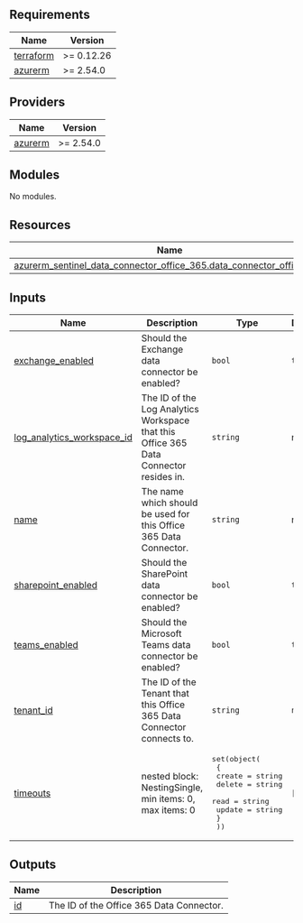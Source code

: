 <!-- BEGIN_TF_DOCS -->
## Requirements

| Name                                                                      | Version    |
|---------------------------------------------------------------------------|------------|
| <a name="requirement_terraform"></a> [terraform](#requirement\_terraform) | >= 0.12.26 |
| <a name="requirement_azurerm"></a> [azurerm](#requirement\_azurerm)       | >= 2.54.0  |

## Providers

| Name                                                          | Version   |
|---------------------------------------------------------------|-----------|
| <a name="provider_azurerm"></a> [azurerm](#provider\_azurerm) | >= 2.54.0 |

## Modules

No modules.

## Resources

| Name                                                                                                                                                                                       | Type     |
|--------------------------------------------------------------------------------------------------------------------------------------------------------------------------------------------|----------|
| [azurerm_sentinel_data_connector_office_365.data_connector_office_365](https://registry.terraform.io/providers/hashicorp/azurerm/latest/docs/resources/sentinel_data_connector_office_365) | resource |

## Inputs

| Name                                                                                                                   | Description                                                                           | Type                                                                                                                                                 | Default | Required |
|------------------------------------------------------------------------------------------------------------------------|---------------------------------------------------------------------------------------|------------------------------------------------------------------------------------------------------------------------------------------------------|---------|:--------:|
| <a name="input_exchange_enabled"></a> [exchange\_enabled](#input\_exchange\_enabled)                                   | Should the Exchange data connector be enabled?                                        | `bool`                                                                                                                                               | `true`  |    no    |
| <a name="input_log_analytics_workspace_id"></a> [log\_analytics\_workspace\_id](#input\_log\_analytics\_workspace\_id) | The ID of the Log Analytics Workspace that this Office 365 Data Connector resides in. | `string`                                                                                                                                             | n/a     |   yes    |
| <a name="input_name"></a> [name](#input\_name)                                                                         | The name which should be used for this Office 365 Data Connector.                     | `string`                                                                                                                                             | n/a     |   yes    |
| <a name="input_sharepoint_enabled"></a> [sharepoint\_enabled](#input\_sharepoint\_enabled)                             | Should the SharePoint data connector be enabled?                                      | `bool`                                                                                                                                               | `true`  |    no    |
| <a name="input_teams_enabled"></a> [teams\_enabled](#input\_teams\_enabled)                                            | Should the Microsoft Teams data connector be enabled?                                 | `bool`                                                                                                                                               | `true`  |    no    |
| <a name="input_tenant_id"></a> [tenant\_id](#input\_tenant\_id)                                                        | The ID of the Tenant that this Office 365 Data Connector connects to.                 | `string`                                                                                                                                             | `null`  |    no    |
| <a name="input_timeouts"></a> [timeouts](#input\_timeouts)                                                             | nested block: NestingSingle, min items: 0, max items: 0                               | <pre>set(object(<br>    {<br>      create = string<br>      delete = string<br>      read   = string<br>      update = string<br>    }<br>  ))</pre> | `[]`    |    no    |

## Outputs

| Name                                       | Description                              |
|--------------------------------------------|------------------------------------------|
| <a name="output_id"></a> [id](#output\_id) | The ID of the Office 365 Data Connector. |
<!-- END_TF_DOCS -->
